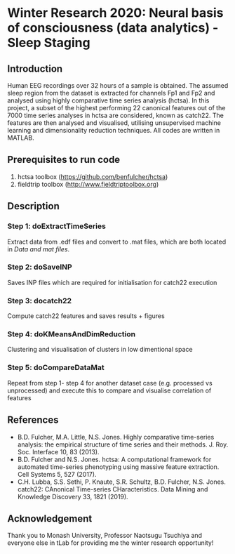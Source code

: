 # Winter Research 2020: Neural basis of consciousness (data analytics) - Sleep Staging

## Introduction
Human EEG recordings over 32 hours of a sample is obtained. 
The assumed sleep region from the dataset is extracted for channels Fp1 and Fp2 and analysed using highly comparative time series analysis (hctsa). 
In this project, a subset of the highest performing 22 canonical features out of the 7000 time series analyses in hctsa are considered, known as catch22.
The features are then analysed and visualised, utilising unsupervised machine learning and dimensionality reduction techniques.
All codes are written in MATLAB.

## Prerequisites to run code
1) hctsa toolbox (https://github.com/benfulcher/hctsa)
2) fieldtrip toolbox (http://www.fieldtriptoolbox.org)

## Description
### Step 1: doExtractTimeSeries
Extract data from .edf files and convert to .mat files, which are both located in _*Data and mat files*_. 

### Step 2: doSaveINP
Saves INP files which are required for initialisation for catch22 execution

### Step 3: docatch22
Compute catch22 features and saves results + figures 

### Step 4: doKMeansAndDimReduction
Clustering and visualisation of clusters in low dimentional space

### Step 5: doCompareDataMat
Repeat from step 1- step 4 for another dataset case (e.g. processed vs unprocessed) and execute this to compare and visualise correlation of features

## References
* B.D. Fulcher, M.A. Little, N.S. Jones. Highly comparative time-series analysis: the empirical structure of time series and their methods. J. Roy. Soc. Interface 10, 83 (2013).
* B.D. Fulcher and N.S. Jones. hctsa: A computational framework for automated time-series phenotyping using massive feature extraction. Cell Systems 5, 527 (2017).
* C.H. Lubba, S.S. Sethi, P. Knaute, S.R. Schultz, B.D. Fulcher, N.S. Jones. catch22: CAnonical Time-series CHaracteristics. Data Mining and Knowledge Discovery 33, 1821 (2019).

## Acknowledgement 
Thank you to Monash University, Professor Naotsugu Tsuchiya and everyone else in tLab for providing me the winter research opportunity!
